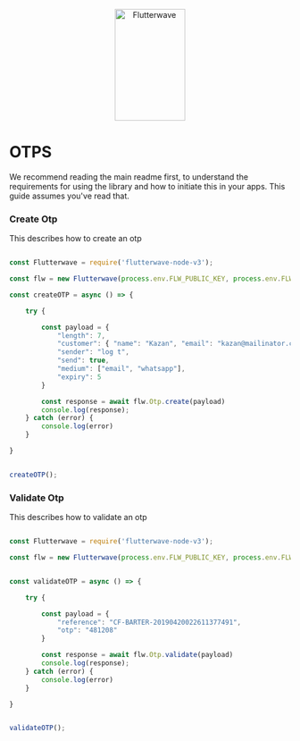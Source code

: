 <p align="center">
    <img title="Flutterwave" height="200" src="https://flutterwave.com/images/logo/full.svg" width="50%"/>
</p>

# OTPS

We recommend reading the main readme first, to understand the requirements for using the library and how to initiate this in your apps. This guide assumes you've read that.


###  Create Otp

This describes how to create an otp

```javascript

const Flutterwave = require('flutterwave-node-v3');

const flw = new Flutterwave(process.env.FLW_PUBLIC_KEY, process.env.FLW_SECRET_KEY  );

const createOTP = async () => {

    try {

        const payload = {
            "length": 7,
            "customer": { "name": "Kazan", "email": "kazan@mailinator.com", "phone": "2348131149273" },
            "sender": "log t",
            "send": true,
            "medium": ["email", "whatsapp"],
            "expiry": 5
        }

        const response = await flw.Otp.create(payload)
        console.log(response);
    } catch (error) {
        console.log(error)
    }

}


createOTP();


```


###  Validate Otp

This describes how to validate an otp

```javascript

const Flutterwave = require('flutterwave-node-v3');

const flw = new Flutterwave(process.env.FLW_PUBLIC_KEY, process.env.FLW_SECRET_KEY  );


const validateOTP = async () => {

    try {

        const payload = {
            "reference": "CF-BARTER-20190420022611377491",
            "otp": "481208"
        }

        const response = await flw.Otp.validate(payload)
        console.log(response);
    } catch (error) {
        console.log(error)
    }

}


validateOTP();


```

